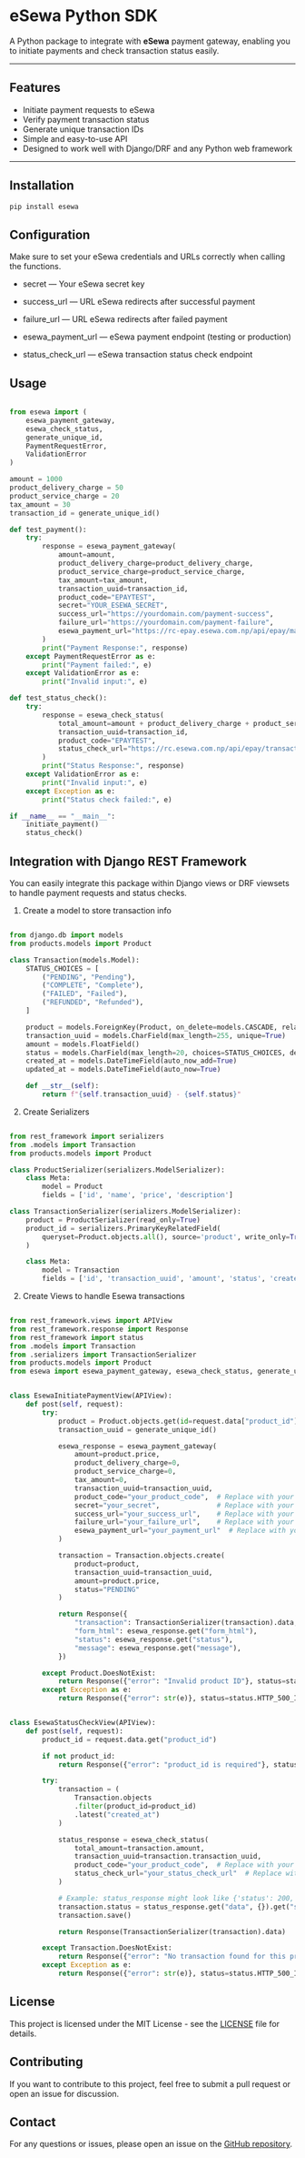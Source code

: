 # eSewa Python SDK

A Python package to integrate with **eSewa** payment gateway, enabling you to initiate payments and check transaction status easily.

---

## Features

- Initiate payment requests to eSewa
- Verify payment transaction status
- Generate unique transaction IDs
- Simple and easy-to-use API
- Designed to work well with Django/DRF and any Python web framework

---

## Installation

```bash
pip install esewa

```


## Configuration
Make sure to set your eSewa credentials and URLs correctly when calling the functions.

- secret — Your eSewa secret key

- success_url — URL eSewa redirects after successful payment

- failure_url — URL eSewa redirects after failed payment

- esewa_payment_url — eSewa payment endpoint (testing or production)

- status_check_url — eSewa transaction status check endpoint




## Usage

```python 

from esewa import (
    esewa_payment_gateway, 
    esewa_check_status, 
    generate_unique_id, 
    PaymentRequestError, 
    ValidationError
)

amount = 1000
product_delivery_charge = 50
product_service_charge = 20
tax_amount = 30
transaction_id = generate_unique_id()

def test_payment():
    try:
        response = esewa_payment_gateway(
            amount=amount,
            product_delivery_charge=product_delivery_charge,
            product_service_charge=product_service_charge,
            tax_amount=tax_amount,
            transaction_uuid=transaction_id,
            product_code="EPAYTEST",
            secret="YOUR_ESEWA_SECRET",
            success_url="https://yourdomain.com/payment-success",
            failure_url="https://yourdomain.com/payment-failure",
            esewa_payment_url="https://rc-epay.esewa.com.np/api/epay/main/v2/form"
        )
        print("Payment Response:", response)
    except PaymentRequestError as e:
        print("Payment failed:", e)
    except ValidationError as e:
        print("Invalid input:", e)

def test_status_check():
    try:
        response = esewa_check_status(
            total_amount=amount + product_delivery_charge + product_service_charge + tax_amount,
            transaction_uuid=transaction_id,
            product_code="EPAYTEST",
            status_check_url="https://rc.esewa.com.np/api/epay/transaction/status/"
        )
        print("Status Response:", response)
    except ValidationError as e:
        print("Invalid input:", e)
    except Exception as e:
        print("Status check failed:", e)

if __name__ == "__main__":
    initiate_payment()
    status_check()


 ```


## Integration with Django REST Framework

You can easily integrate this package within Django views or DRF viewsets to handle payment requests and status checks.

1.  Create a model to store transaction info

```python

from django.db import models
from products.models import Product 

class Transaction(models.Model):
    STATUS_CHOICES = [
        ("PENDING", "Pending"),
        ("COMPLETE", "Complete"),
        ("FAILED", "Failed"),
        ("REFUNDED", "Refunded"),
    ]

    product = models.ForeignKey(Product, on_delete=models.CASCADE, related_name="transactions")
    transaction_uuid = models.CharField(max_length=255, unique=True)
    amount = models.FloatField()
    status = models.CharField(max_length=20, choices=STATUS_CHOICES, default="PENDING")
    created_at = models.DateTimeField(auto_now_add=True)
    updated_at = models.DateTimeField(auto_now=True)

    def __str__(self):
        return f"{self.transaction_uuid} - {self.status}"

```

2. Create Serializers

```python

from rest_framework import serializers
from .models import Transaction
from products.models import Product

class ProductSerializer(serializers.ModelSerializer):
    class Meta:
        model = Product
        fields = ['id', 'name', 'price', 'description']

class TransactionSerializer(serializers.ModelSerializer):
    product = ProductSerializer(read_only=True)
    product_id = serializers.PrimaryKeyRelatedField(
        queryset=Product.objects.all(), source='product', write_only=True
    )

    class Meta:
        model = Transaction
        fields = ['id', 'transaction_uuid', 'amount', 'status', 'created_at', 'updated_at', 'product', 'product_id']

```

2. Create Views to handle Esewa transactions

```python

from rest_framework.views import APIView
from rest_framework.response import Response
from rest_framework import status
from .models import Transaction
from .serializers import TransactionSerializer
from products.models import Product
from esewa import esewa_payment_gateway, esewa_check_status, generate_unique_id


class EsewaInitiatePaymentView(APIView):
    def post(self, request):
        try:
            product = Product.objects.get(id=request.data["product_id"])
            transaction_uuid = generate_unique_id()

            esewa_response = esewa_payment_gateway(
                amount=product.price,
                product_delivery_charge=0,
                product_service_charge=0,
                tax_amount=0,
                transaction_uuid=transaction_uuid,
                product_code="your_product_code",  # Replace with your actual product code
                secret="your_secret",              # Replace with your actual secret
                success_url="your_success_url",    # Replace with your actual success URL
                failure_url="your_failure_url",    # Replace with your actual failure URL
                esewa_payment_url="your_payment_url"  # Replace with your actual payment URL
            )

            transaction = Transaction.objects.create(
                product=product,
                transaction_uuid=transaction_uuid,
                amount=product.price,
                status="PENDING"
            )

            return Response({
                "transaction": TransactionSerializer(transaction).data,
                "form_html": esewa_response.get("form_html"),
                "status": esewa_response.get("status"),
                "message": esewa_response.get("message"),
            })

        except Product.DoesNotExist:
            return Response({"error": "Invalid product ID"}, status=status.HTTP_404_NOT_FOUND)
        except Exception as e:
            return Response({"error": str(e)}, status=status.HTTP_500_INTERNAL_SERVER_ERROR)


class EsewaStatusCheckView(APIView):
    def post(self, request):
        product_id = request.data.get("product_id")

        if not product_id:
            return Response({"error": "product_id is required"}, status=status.HTTP_400_BAD_REQUEST)

        try:
            transaction = (
                Transaction.objects
                .filter(product_id=product_id)
                .latest("created_at")
            )

            status_response = esewa_check_status(
                total_amount=transaction.amount,
                transaction_uuid=transaction.transaction_uuid,
                product_code="your_product_code",  # Replace with your actual product code
                status_check_url="your_status_check_url"  # Replace with your actual status check URL
            )

            # Example: status_response might look like {'status': 200, 'data': {'status': 'COMPLETE', ...}}
            transaction.status = status_response.get("data", {}).get("status", transaction.status)
            transaction.save()

            return Response(TransactionSerializer(transaction).data)

        except Transaction.DoesNotExist:
            return Response({"error": "No transaction found for this product"}, status=status.HTTP_404_NOT_FOUND)
        except Exception as e:
            return Response({"error": str(e)}, status=status.HTTP_500_INTERNAL_SERVER_ERROR)


```

## License

This project is licensed under the MIT License - see the [LICENSE](LICENSE) file for details.

## Contributing

If you want to contribute to this project, feel free to submit a pull request or open an issue for discussion.

## Contact
For any questions or issues, please open an issue on the [GitHub repository](https://github.com/sahilverse/esewa-python/issues).
